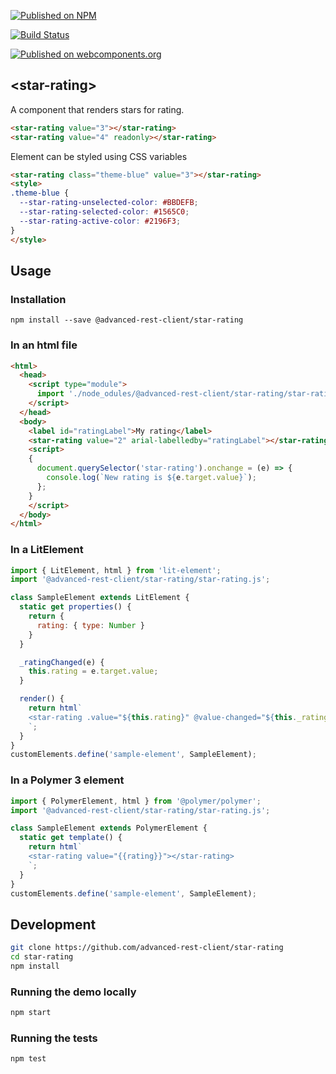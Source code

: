 [![Published on NPM](https://img.shields.io/npm/v/@advanced-rest-client/star-rating.svg)](https://www.npmjs.com/package/@advanced-rest-client/star-rating)

[![Build Status](https://travis-ci.com/advanced-rest-client/star-rating.svg)](https://travis-ci.com/advanced-rest-client/star-rating)

[![Published on webcomponents.org](https://img.shields.io/badge/webcomponents.org-published-blue.svg)](https://www.webcomponents.org/element/advanced-rest-client/star-rating)

## &lt;star-rating&gt;

A component that renders stars for rating.

```html
<star-rating value="3"></star-rating>
<star-rating value="4" readonly></star-rating>
```

Element can be styled using CSS variables

```html
<star-rating class="theme-blue" value="3"></star-rating>
<style>
.theme-blue {
  --star-rating-unselected-color: #BBDEFB;
  --star-rating-selected-color: #1565C0;
  --star-rating-active-color: #2196F3;
}
</style>
```

## Usage

### Installation
```
npm install --save @advanced-rest-client/star-rating
```

### In an html file

```html
<html>
  <head>
    <script type="module">
      import './node_odules/@advanced-rest-client/star-rating/star-rating.js';
    </script>
  </head>
  <body>
    <label id="ratingLabel">My rating</label>
    <star-rating value="2" arial-labelledby="ratingLabel"></star-rating>
    <script>
    {
      document.querySelector('star-rating').onchange = (e) => {
        console.log(`New rating is ${e.target.value}`);
      };
    }
    </script>
  </body>
</html>
```

### In a LitElement

```js
import { LitElement, html } from 'lit-element';
import '@advanced-rest-client/star-rating/star-rating.js';

class SampleElement extends LitElement {
  static get properties() {
    return {
      rating: { type: Number }
    }
  }

  _ratingChanged(e) {
    this.rating = e.target.value;
  }

  render() {
    return html`
    <star-rating .value="${this.rating}" @value-changed="${this._ratingChanged}"></star-rating>
    `;
  }
}
customElements.define('sample-element', SampleElement);
```

### In a Polymer 3 element

```js
import { PolymerElement, html } from '@polymer/polymer';
import '@advanced-rest-client/star-rating/star-rating.js';

class SampleElement extends PolymerElement {
  static get template() {
    return html`
    <star-rating value="{{rating}}"></star-rating>
    `;
  }
}
customElements.define('sample-element', SampleElement);
```

## Development

```sh
git clone https://github.com/advanced-rest-client/star-rating
cd star-rating
npm install
```

### Running the demo locally

```sh
npm start
```

### Running the tests

```sh
npm test
```
